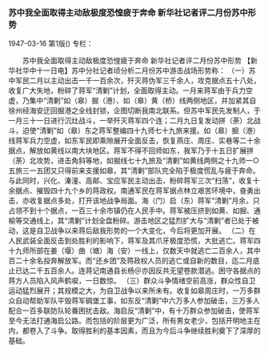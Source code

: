 ### 苏中我全面取得主动敌极度恐惶疲于奔命  新华社记者评二月份苏中形势

1947-03-16
第1版()
专栏：

　　苏中我全面取得主动敌极度恐惶疲于奔命
    新华社记者评二月份苏中形势
    【新华社华中十一日电】苏中分社记者顷分析二月份苏中游击战场形势称：
    （一）苏中军民二月以主动出击一千一百余次，歼灭蒋伪军三千余人，攻克据点五十八处，收复广大失地，粉碎了蒋军“清剿”计划，全面取得主动。一月来蒋军由于兵力空虚，乃集中“清剿”如（皋）掘（港）、如（皋）黄（桥）线两侧地区，并加紧其自徐州经海安迂回掘港之全线封锁，企图切断我南北联系。但苏中军民先发制人，于一月三十一日进行沉灶战斗，一举歼灭蒋军四个连；二月九日复发动拼（荼）北战斗，迫使“清剿”如（皋）东之蒋军整编四十九师七十九旅来援。如（皋）掘（港）线蒋军兵力空虚，如东军民即乘隙展开全面反击，恢复燕庄、周庄、实巷等二十余据点，解放如黄线以南大块地区。蒋军不得不回师如东，我军乃于十五日扩展拼（荼）北攻势，进击角斜等地，如掘线七十九旅及“清剿”如黄线两侧之十九师一○五旅三一五团又只得前来支援如皋，其“清剿”部队完全陷于极度慌乱与疲于奔命。与此同时，兴化、溱潼、高邮、宝应军民主动出击，粉碎蒋军三次“扫荡”，收复十余据点、摧毁四十九个乡的蒋政权。南通军民在蒋军据点林立艰苦环境中，奋勇出击，亦收复据点多处，打开该地战争局面。海（门）启（东）蒋军“清剿”月余，只占领不到十个据点，一百三十余市镇仍在人民手中。蒋军被压挤到如黄、如掘、通榆等交通线上，其“清剿”计划全盘粉碎。游击地区之猛烈扩大与“清剿”者已处于被动，这是自卫战争以来蒋后敌我形势的一个大变化，今后将更加开展。
    （二）在人民武装全面反击到处胜利的影响下，蒋军及其爪牙极度恐慌，大批逃亡。蒋军四十九师所部在姜（堰）曲（塘）海（安）一线上，仅数天中就逃亡二百余人，其中百二十余名投奔解放军。而“还乡团”及蒋政权人员的逃亡或自新的数目，迄二月底止已达二千五百余人。连蒋记南通县长杨＠亦因反共无望卷款潜逃。困守各据点的蒋方人员陷入风声鹤唳，一日数惊。
    （三）群众斗争情绪空前高涨，群众性自卫运动猛烈展开；其规模之大，为自卫战争以来所未有。收复如皋周庄时，一万多群众自动帮助军队平毁蒋军碉堡工事，如东反“清剿”中六万多人参加破击，三万多人配合一百多联防队轮番困扰击敌。海启反“清剿”中，有十万群众参加破击，使蒋军至今无法打通海启公路。而包括的阶层更为广泛，所有男女老少，包括开明地主在内，都卷入了斗争。取得胜利的基本因素，而且为今后斗争继续胜利奠下了深厚的基础。
